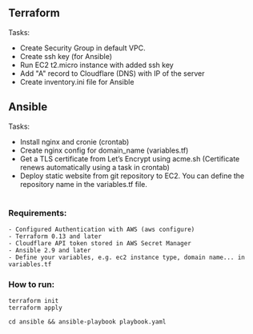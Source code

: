 ## Terraform

Tasks:
 - Create Security Group in default VPC.
 - Create ssh key (for Ansible)
 - Run EC2 t2.micro instance with added ssh key
 - Add "A" record to Cloudflare (DNS) with IP of the server
 - Create inventory.ini file for Ansible


## Ansible

Tasks:
 - Install nginx and cronie (crontab)
 - Create nginx config for domain_name (variables.tf)
 - Get a TLS certificate from Let’s Encrypt using acme.sh (Certificate renews automatically using a task in crontab)
 - Deploy static website from git repository to EC2. You can define the repository name in the variables.tf file.



#
#

### Requirements:

```
- Configured Authentication with AWS (aws configure)
- Terraform 0.13 and later
- Cloudflare API token stored in AWS Secret Manager
- Ansible 2.9 and later
- Define your variables, e.g. ec2 instance type, domain name... in variables.tf
```



### How to run:

```
terraform init
terraform apply

cd ansible && ansible-playbook playbook.yaml

````



